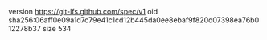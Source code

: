 version https://git-lfs.github.com/spec/v1
oid sha256:06aff0e09a1d7c79e41c1cd12b445da0ee8ebaf9f820d07398ea76b012278b37
size 534
